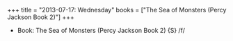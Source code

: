 +++
title = "2013-07-17: Wednesday"
books = ["The Sea of Monsters (Percy Jackson Book 2)"]
+++


* Book: The Sea of Monsters (Percy Jackson Book 2) {S} /f/
